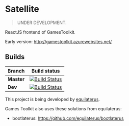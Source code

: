 # Satellite

> UNDER DEVELOPMENT.

ReactJS frontend of GamesToolkit.

Early version: http://gamestoolkit.azurewebsites.net/

## Builds

| **Branch** | Build status |
| ------------- |:-------------:|
| **Master**        | [![Build Status](https://travis-ci.org/gamestoolkit/Satellite.svg?branch=master)](https://travis-ci.org/gamestoolkit/Satellite)  |
| **Dev**        | [![Build Status](https://travis-ci.org/gamestoolkit/Satellite.svg?branch=dev)](https://travis-ci.org/gamestoolkit/Satellite)  |



This project is being developed by [equilaterus](https://equilaterus.github.io).

Games Toolkit also uses these solutions from equilaterus:

* bootlaterus: https://github.com/equilaterus/bootlaterus